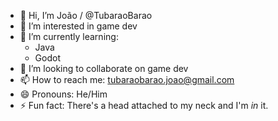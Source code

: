 - 👋 Hi, I’m João / @TubaraoBarao
- 👀 I’m interested in game dev
- 🌱 I’m currently learning:
  - Java
  - Godot
- 💞️ I’m looking to collaborate on game dev
- 📫 How to reach me: tubaraobarao.joao@gmail.com 
- 😄 Pronouns: He/Him
- ⚡ Fun fact: There's a head attached to my neck and I'm *in* it.
